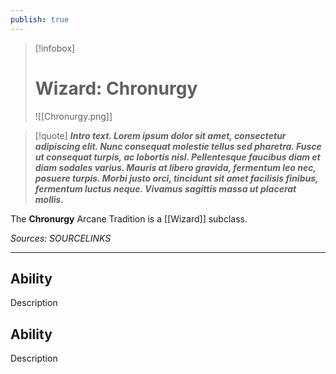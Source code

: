 ```yaml
---
publish: true
---
```

> [!infobox]
> # Wizard: Chronurgy
> ![[Chronurgy.png]]

> [!quote]
> **_Intro text. Lorem ipsum dolor sit amet, consectetur adipiscing elit. Nunc consequat molestie tellus sed pharetra. Fusce ut consequat turpis, ac lobortis nisl. Pellentesque faucibus diam et diam sodales varius. Mauris at libero gravida, fermentum leo nec, posuere turpis. Morbi justo orci, tincidunt sit amet facilisis finibus, fermentum luctus neque. Vivamus sagittis massa ut placerat mollis._**

The **Chronurgy** Arcane Tradition is a [[Wizard]] subclass.

*Sources: SOURCELINKS*
***
## Ability
Description
## Ability
Description